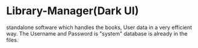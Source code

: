 # Library-Manager(Dark UI)
standalone software which handles the books, User data in a very efficient way.
The Username and Password is "system"
database is already in the files.

